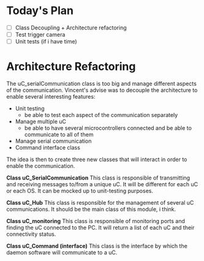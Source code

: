 
# Today's Plan

- [ ] Class Decoupling + Architecture refactoring
- [ ] Test trigger camera
- [ ] Unit tests (if i have time)

# Architecture Refactoring

The uC_serialCommunication class is too big and manage different aspects of the communication.
Vincent's advise was to decouple the architecture to enable several interesting features:
- Unit testing
	- be able to test each aspect of the communication separately
- Manage multiple uC
	- be able to have several microcontrollers connected and be able to communicate to all of them
- Manage serial communication
- Command interface class

The idea is then to create three new classes that will interact in order to enable the communication.

**Class uC_SerialCommunication**
This class is responsible of transmitting and receiving messages to/from a unique uC.
It will be different for each uC or each OS.
It can be mocked up to unit-testing purposes.

**Class uC_Hub**
This class is responsible for the management of several uC communications.
It should be the main class of this module, i think.

**Class uC_monitoring**
This class is responsible of monitoring ports and finding the uC connected to the PC. It will return a list of each uC and their connectivity status.

**Class uC_Command (interface)**
This class is the interface by which the daemon software will communicate to a uC.